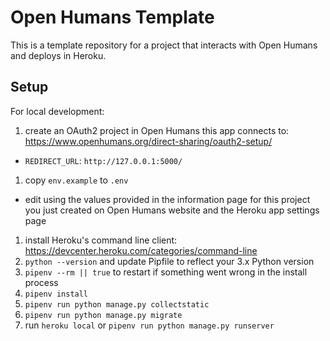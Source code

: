 # Open Humans Template

This is a template repository for a project that interacts with Open Humans and deploys in Heroku.

## Setup

For local development:

1. create an OAuth2 project in Open Humans this app connects to: https://www.openhumans.org/direct-sharing/oauth2-setup/
  * `REDIRECT_URL`: `http://127.0.0.1:5000/`
1. copy `env.example` to `.env`
  * edit using the values provided in the information page for this project you just created on Open Humans website and the Heroku app settings page
1. install Heroku's command line client:
https://devcenter.heroku.com/categories/command-line
1. `python --version` and update Pipfile to reflect your 3.x Python version
1. `pipenv --rm || true` to restart if something went wrong in the install process
1. `pipenv install`
1. `pipenv run python manage.py collectstatic`
1. `pipenv run python manage.py migrate`
1. run `heroku local` or `pipenv run python manage.py runserver`
